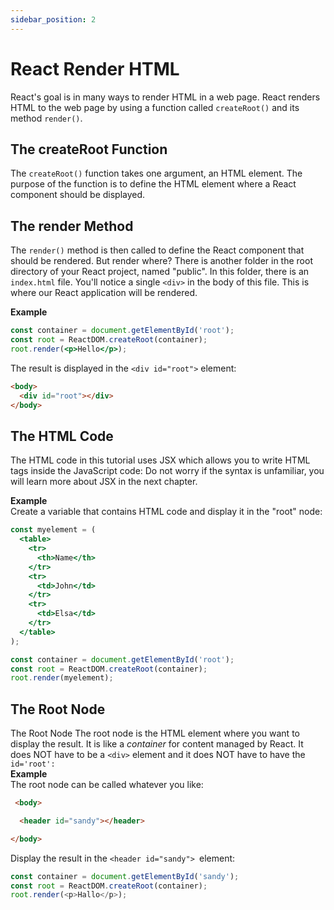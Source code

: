 ```yaml
---
sidebar_position: 2
---
```


# React Render HTML

React's goal is in many ways to render HTML in a web page.
React renders HTML to the web page by using a function called `createRoot()` and its method `render()`.
## The createRoot Function
The `createRoot()` function takes one argument, an HTML element.
The purpose of the function is to define the HTML element where a React component should be displayed.
## The render Method

The `render()` method is then called to define the React component that should be rendered.
But render where?
There is another folder in the root directory of your React project, named "public". In this folder, there is an `index.html` file.
You'll notice a single `<div>` in the body of this file. This is where our React application will be rendered.

**Example**
```jsx title="Display a paragraph inside an element with the id of 'root'":
const container = document.getElementById('root');
const root = ReactDOM.createRoot(container);
root.render(<p>Hello</p>);
```
The result is displayed in the `<div id="root">` element:
```html title=""
<body>
  <div id="root"></div>
</body>
```
## The HTML Code
The HTML code in this tutorial uses JSX which allows you to write HTML tags inside the JavaScript code:
Do not worry if the syntax is unfamiliar, you will learn more about JSX in the next chapter.

**Example**  
Create a variable that contains HTML code and display it in the "root" node:
``` jsx title="
const myelement = (
  <table>
    <tr>
      <th>Name</th>
    </tr>
    <tr>
      <td>John</td>
    </tr>
    <tr>
      <td>Elsa</td>
    </tr>
  </table>
);

const container = document.getElementById('root');
const root = ReactDOM.createRoot(container);
root.render(myelement);
```
## The Root Node

The Root Node
The root node is the HTML element where you want to display the result.
It is like a _container_ for content managed by React.
It does NOT have to be a `<div>` element and it does NOT have to have the `id='root':`  
**Example**  
The root node can be called whatever you like:
``` html title="
 <body>

  <header id="sandy"></header>

</body>
```
Display the result in the `<header id="sandy"> `element:
``` js title="
const container = document.getElementById('sandy');
const root = ReactDOM.createRoot(container);
root.render(<p>Hallo</p>);
```